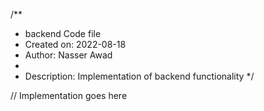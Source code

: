 /**
 * backend Code file
 * Created on: 2022-08-18
 * Author: Nasser Awad
 *
 * Description: Implementation of backend functionality
 */
 
// Implementation goes here

